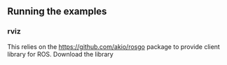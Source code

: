 ## Running the examples

### rviz
This relies on the https://github.com/akio/rosgo package to provide client library for ROS. Download the library

